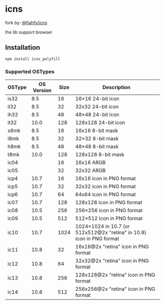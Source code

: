 <!-- markdownlint-disable MD024 -->

# icns

fork by: [@fiahfy/icns](https://github.com/fiahfy/icns)

the lib support browser

## Installation

```bash
npm install icns_polyfill
```

### Supported OSTypes

| OSType | OS Version | Size | Description                                                           |
| ------ | ---------- | ---- | --------------------------------------------------------------------- |
| is32   | 8.5        | 16   | 16×16 24-bit icon                                                     |
| il32   | 8.5        | 32   | 32x32 24-bit icon                                                     |
| ih32   | 8.5        | 48   | 48×48 24-bit icon                                                     |
| it32   | 10.0       | 128  | 128x128 24-bit icon                                                   |
| s8mk   | 8.5        | 16   | 16x16 8-bit mask                                                      |
| l8mk   | 8.5        | 32   | 32×32 8-bit mask                                                      |
| h8mk   | 8.5        | 48   | 48×48 8-bit mask                                                      |
| t8mk   | 10.0       | 128  | 128x128 8-bit mask                                                    |
| ic04   |            | 16   | 16x16 ARGB                                                            |
| ic05   |            | 32   | 32x32 ARGB                                                            |
| icp4   | 10.7       | 16   | 16x16 icon in PNG format                                              |
| icp5   | 10.7       | 32   | 32x32 icon in PNG format                                              |
| icp6   | 10.7       | 64   | 64x64 icon in PNG format                                              |
| ic07   | 10.7       | 128  | 128x128 icon in PNG format                                            |
| ic08   | 10.5       | 256  | 256×256 icon in PNG format                                            |
| ic09   | 10.5       | 512  | 512×512 icon in PNG format                                            |
| ic10   | 10.7       | 1024 | 1024×1024 in 10.7 (or 512x512@2x "retina" in 10.8) icon in PNG format |
| ic11   | 10.8       | 32   | 16x16@2x "retina" icon in PNG format                                  |
| ic12   | 10.8       | 64   | 32x32@2x "retina" icon in PNG format                                  |
| ic13   | 10.8       | 256  | 128x128@2x "retina" icon in PNG format                                |
| ic14   | 10.8       | 512  | 256x256@2x "retina" icon in PNG format                                |
